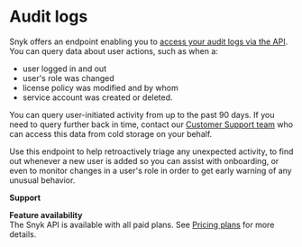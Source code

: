 # Audit logs

Snyk offers an endpoint enabling you to [access your audit logs via the API](/user-and-group-management/managing-users-and-permissions/audit-logs). You can query data about user actions, such as when a:

* user logged in and out
* user's role was changed
* license policy was modified and by whom
* service account was created or deleted.

You can query user-initiated activity from up to the past 90 days. If you need to query further back in time, contact our [Customer Support team](mailto:support@snyk.io) who can access this data from cold storage on your behalf.

Use this endpoint to help retroactively triage any unexpected activity, to find out whenever a new user is added so you can assist with onboarding, or even to monitor changes in a user's role in order to get early warning of any unusual behavior.

**Support**

**Feature availability**  
The Snyk API is available with all paid plans. See [Pricing plans](https://snyk.io/plans/) for more details.

